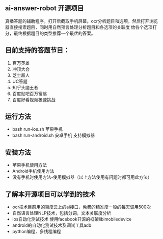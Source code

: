 ## ai-answer-robot 开源项目
真播答题的辅助程序，打开后截取手机屏幕，ocr分析题目和选项，然后打开浏览器直接搜索题目，同时用自然预言处理分析题目和各选项的关联度
给各个选项打分，最终根据题目的类型推荐一个最优的答案。

## 目前支持的答题节目：
1. 百万英雄
2. 冲顶大会
3. 芝士超人
4. UC答题
5. 知乎头脑王者
6. 百度贴吧百万富翁
7. 百度好看视频极速挑战


## 运行方法
- bash run-ios.sh  苹果手机
- bash run-android.sh 安卓手机 支持模拟器

## 安装方法
- 苹果手机使用方法
- Android手机使用方法
- 没有手机时使用方法-使用模拟器（以上方法使用有问题时都可用此方法）


## 了解本开源项目可以学到的技术
- ocr技术目前用的百度云上的ai接口，免费的精准度一般的每天调用500次
- 自然语言处理NLP技术，包括分词，文本关联度分析
- ios自动化测试技术 使用facebook开源的框架libimobiledevice
- android的自动化测试技术及调试工具adb
- python编程，多线程编程

